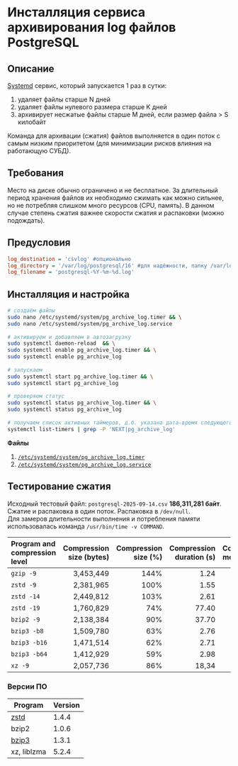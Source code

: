 # Инсталляция сервиса архивирования log файлов PostgreSQL

## Описание

[Systemd](https://en.wikipedia.org/wiki/Systemd) сервис, который запускается 1 раз в сутки:
1. удаляет файлы старше N дней
1. удаляет файлы нулевого размера старше K дней
1. архивирует несжатые файлы старше М дней, если размер файла > S килобайт

Команда для архивации (сжатия) файлов выполняется в один поток с самым низким приоритетом (для минимизации рисков влияния на работающую СУБД).

## Требования

Место на диске обычно ограничено и не бесплатное. За длительный период хранения файлов их необходимо сжимать как можно сильнее, но не потребляя слишком много ресурсов (CPU, память). В данном случае степень сжатия важнее скорости сжатия и распаковки (можно подождать).

## Предусловия

```ini
log_destination = 'csvlog' #опционально
log_directory = '/var/log/postgresql/16' #для надёжности, папку /var/log лучше сделать в отдельном разделе ФС с квотой свободного места
log_filename = 'postgresql-%Y-%m-%d.log'
```

## Инсталляция и настройка

```bash
# создаём файлы
sudo nano /etc/systemd/system/pg_archive_log.timer && \
sudo nano /etc/systemd/system/pg_archive_log.service
 
# активируем и добавляем в автозагрузку
sudo systemctl daemon-reload  && \
sudo systemctl enable pg_archive_log.timer && \
sudo systemctl enable pg_archive_log
 
# запускаем
sudo systemctl start pg_archive_log.timer && \
sudo systemctl start pg_archive_log
 
# проверяем статус
sudo systemctl status pg_archive_log.timer && \
sudo systemctl status pg_archive_log
 
# получаем список активных таймеров, д.б. указана дата-время следующего запуска!
systemctl list-timers | grep -P 'NEXT|pg_archive_log'
```

**Файлы**
1. [`/etc/systemd/system/pg_archive_log.timer`](pg_archive_log.timer)
2. [`/etc/systemd/system/pg_archive_log.service`](pg_archive_log.service)

## Тестирование сжатия

Исходный тестовый файл: `postgresql-2025-09-14.csv` **186,311,281 байт**.\
Сжатие и распаковка в один поток. Распаковка в `/dev/null`.\
Для замеров длительности выполнения и потребления памяти использовалась команда `/usr/bin/time -v COMMAND`.

| Program and compression level | Compression size (bytes)	| Compression size (%)	| Compression duration (s)	| Compression memory (KB)	| Decompression duration (s)	| Decompression memory (KB)	| Rating place |
| :--- | ---:	| ---:	| ---:	| ---:	| ---:	| ---:	| ---: |
| `gzip -9`	   | 3,453,449	| 144%	|  1.24	|   2,416	| 0.46	|   2,408	| — |
| `zstd -9`	   | 2,381,965	| 100%	|  1.55	|  41,580	| 0.04	|   4,220	| 3 |
| `zstd -14`   | 2,449,812	| 103%	|  2.61	| 117,560	| 0.04	|   6,436	| — |
| `zstd -19`   | 1,760,829	|  74%	| 77.40	| 216,512	| 0.08	|  10,444	| — |
| `bzip2 -9`   | 2,138,384	|  90%	| 37.70	|   7,944	| 3.34	|   5,032	| — |
| `bzip3 -b8`  | 1,509,780	|  63%	|  2.76	|  21,212	| 1.99	|  52,428	| 1 |
| `bzip3 -b16` | 1,471,514	|  62%	|  2.71	|  39,424	| 1.91	| 101,636	| 2 |
| `bzip3 -b64` | 1,412,929	|  59%	|  2.98	| 149,040	| 2.12	| 396,484	| — |
| `xz -9`      | 2,057,736	|  86%	| 18,34	| 629,832	| 0.38	|  16,510	| — |

### Версии ПО

| Program	| Version |
| -------	| ------- |
| [zstd](https://github.com/facebook/zstd)	 | 1.4.4 |
| bzip2	                                    | 1.0.6 |
| [bzip3](https://github.com/iczelia/bzip3)	| 1.3.1 |
| xz, liblzma	                              | 5.2.4 |
